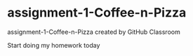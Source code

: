# assignment-1-Coffee-n-Pizza
assignment-1-Coffee-n-Pizza created by GitHub Classroom



Start doing my homework today
